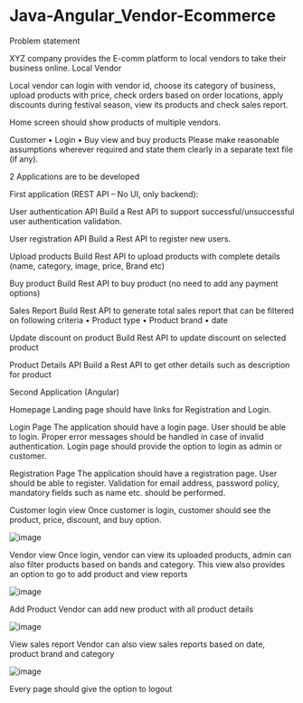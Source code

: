 # Java-Angular_Vendor-Ecommerce

Problem statement 


XYZ company provides the E-comm platform to local vendors to take their business online. 
Local Vendor

Local vendor can login with vendor id, choose its category of business, upload products with price, check orders based on order locations, apply discounts during festival season, view its products and check sales report.

Home screen should show products of multiple vendors.

Customer
• Login
• Buy view and buy products
Please make reasonable assumptions wherever required and state them clearly in a separate text file (if any).

2 Applications are to be developed

First application (REST API – No UI, only backend):

User authentication API 
Build a Rest API to support successful/unsuccessful user authentication validation.

User registration API 
Build a Rest API to register new users.

Upload products
Build Rest API to upload products with complete details (name, category, image, price, Brand etc)

Buy product
Build Rest API to buy product (no need to add any payment options)

Sales Report
Build Rest API to generate total sales report that can be filtered on following criteria 
• Product type
• Product brand
• date

Update discount on product
Build Rest API to update discount on selected product

Product Details API 
Build a Rest API to get other details such as description for product




Second Application (Angular)


Homepage 
Landing page should have links for Registration and Login.

Login Page 
The application should have a login page. User should be able to login. Proper error messages should be handled in case of invalid authentication. Login page should provide the option to login as admin or customer.

Registration Page 
The application should have a registration page. User should be able to register. Validation for email address, password policy, mandatory fields such as name etc. should be performed.

Customer login view
Once customer is login, customer should see the product, price, discount, and buy option.

![image](https://github.com/YashKeshari/Java-Angular_Vendor-Ecommerce/assets/79370070/36635b04-bbc9-471a-891d-6fc39dbec830)

Vendor view
Once login, vendor can view its uploaded products, admin can also filter products based on bands and category.
This view also provides an option to go to add product and view reports

![image](https://github.com/YashKeshari/Java-Angular_Vendor-Ecommerce/assets/79370070/3badec55-2cf4-4412-87c4-888fd29fea44)

Add Product
Vendor can add new product with all product details

![image](https://github.com/YashKeshari/Java-Angular_Vendor-Ecommerce/assets/79370070/1e52cdaf-1fc5-4462-b3be-436bd3580244)

View sales report
Vendor can also view sales reports based on date, product brand and category

![image](https://github.com/YashKeshari/Java-Angular_Vendor-Ecommerce/assets/79370070/32ad00df-2f5a-4a7d-8d0b-19f305f24bc9)

Every page should give the option to logout
